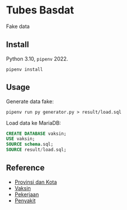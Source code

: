 # Tubes Basdat

Fake data

## Install

Python 3.10, `pipenv` 2022.

```
pipenv install
```

## Usage

Generate data fake:

```
pipenv run py generator.py > result/load.sql
```

Load data ke MariaDB:

```sql
CREATE DATABASE vaksin;
USE vaksin;
SOURCE schema.sql;
SOURCE result/load.sql;
```

## Reference

- [Provinsi dan Kota](https://sugismart.blogspot.com/2019/12/data-sql-dan-excel-daftar-kota-dan.html)
- [Vaksin](https://en.wikipedia.org/wiki/List_of_COVID-19_vaccine_authorizations)
- [Pekerjaan](https://dindukcapil.rembangkab.go.id/data/pekerjaan)
- [Penyakit](https://www.nhsinform.scot/illnesses-and-conditions/a-to-z)
